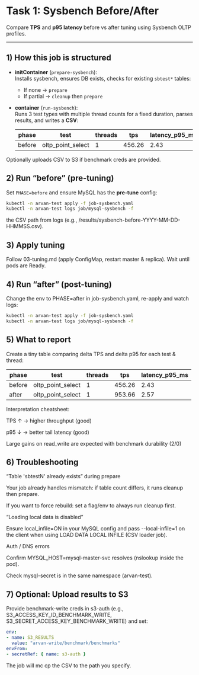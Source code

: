 # Task 1: Sysbench Before/After

Compare **TPS** and **p95 latency** before vs after tuning using Sysbench OLTP profiles.

---

## 1) How this job is structured

- **initContainer** (`prepare-sysbench`):  
  Installs sysbench, ensures DB exists, checks for existing `sbtest*` tables:  
  - If none → `prepare`  
  - If partial → `cleanup` then `prepare`
- **container** (`run-sysbench`):  
  Runs 3 test types with multiple thread counts for a fixed duration, parses results, and writes a **CSV**:

    | phase  | test              | threads | tps    | latency_p95_ms |
    |--------|-------------------|---------|--------|----------------|
    | before | oltp_point_select | 1       | 456.26 | 2.43           |


Optionally uploads CSV to S3 if benchmark creds are provided.


## 2) Run “before” (pre-tuning)

Set `PHASE=before` and ensure MySQL has the **pre-tune** config:

```bash
kubectl -n arvan-test apply -f job-sysbench.yaml
kubectl -n arvan-test logs job/mysql-sysbench -f
```
the CSV path from logs (e.g., /results/sysbench-before-YYYY-MM-DD-HHMMSS.csv).

## 3) Apply tuning

Follow 03-tuning.md (apply ConfigMap, restart master & replica). Wait until pods are Ready.

## 4) Run “after” (post-tuning)

Change the env to PHASE=after in job-sysbench.yaml, re-apply and watch logs:
```bash
kubectl -n arvan-test apply -f job-sysbench.yaml
kubectl -n arvan-test logs job/mysql-sysbench -f
```

## 5) What to report

Create a tiny table comparing delta TPS and delta p95 for each test & thread:

  | phase  | test              | threads | tps    | latency_p95_ms |
  |--------|-------------------|---------|--------|----------------|
  | before | oltp_point_select | 1       | 456.26 |     2.43       |
  | after  | oltp_point_select | 1       | 953.66 |     2.57       |

Interpretation cheatsheet:

TPS ↑ → higher throughput (good)

p95 ↓ → better tail latency (good)

Large gains on read_write are expected with benchmark durability (2/0)

## 6) Troubleshooting

“Table 'sbtestN' already exists” during prepare

Your job already handles mismatch: if table count differs, it runs cleanup then prepare.

If you want to force rebuild: set a flag/env to always run cleanup first.

“Loading local data is disabled”

Ensure local_infile=ON in your MySQL config and pass --local-infile=1 on the client when using LOAD DATA LOCAL INFILE (CSV loader job).

Auth / DNS errors

Confirm MYSQL_HOST=mysql-master-svc resolves (nslookup inside the pod).

Check mysql-secret is in the same namespace (arvan-test).

## 7) Optional: Upload results to S3

Provide benchmark-write creds in s3-auth (e.g., S3_ACCESS_KEY_ID_BENCHMARK_WRITE, S3_SECRET_ACCESS_KEY_BENCHMARK_WRITE) and set:
```yaml
env:
- name: S3_RESULTS
  value: "arvan-write/benchmark/benchmarks"
envFrom:
- secretRef: { name: s3-auth }
```
The job will mc cp the CSV to the path you specify.